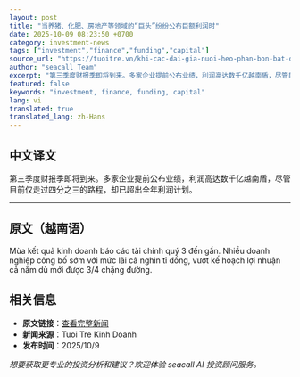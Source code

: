 ```yaml
---
layout: post
title: "当养猪、化肥、房地产等领域的“巨头”纷纷公布巨额利润时"
date: 2025-10-09 08:23:50 +0700
category: investment-news
tags: ["investment","finance","funding","capital"]
source_url: "https://tuoitre.vn/khi-cac-dai-gia-nuoi-heo-phan-bon-bat-dong-san-cung-bao-lai-khung-2025100911544902.htm"
author: "seacall Team"
excerpt: "第三季度财报季即将到来。多家企业提前公布业绩，利润高达数千亿越南盾，尽管目前仅走过四分之三的路程，却已超出全年利润计划。..."
featured: false
keywords: "investment, finance, funding, capital"
lang: vi
translated: true
translated_lang: zh-Hans
---
```


## 中文译文

第三季度财报季即将到来。多家企业提前公布业绩，利润高达数千亿越南盾，尽管目前仅走过四分之三的路程，却已超出全年利润计划。

---

## 原文（越南语）

Mùa kết quả kinh doanh báo cáo tài chính quý 3 đến gần. Nhiều doanh nghiệp công bố sớm với mức lãi cả nghìn tỉ đồng, vượt kế hoạch lợi nhuận cả năm dù mới được 3/4 chặng đường.

## 相关信息

- **原文链接**：[查看完整新闻](https://tuoitre.vn/khi-cac-dai-gia-nuoi-heo-phan-bon-bat-dong-san-cung-bao-lai-khung-2025100911544902.htm)
- **新闻来源**：Tuoi Tre Kinh Doanh
- **发布时间**：2025/10/9

*想要获取更专业的投资分析和建议？欢迎体验 seacall AI 投资顾问服务。*